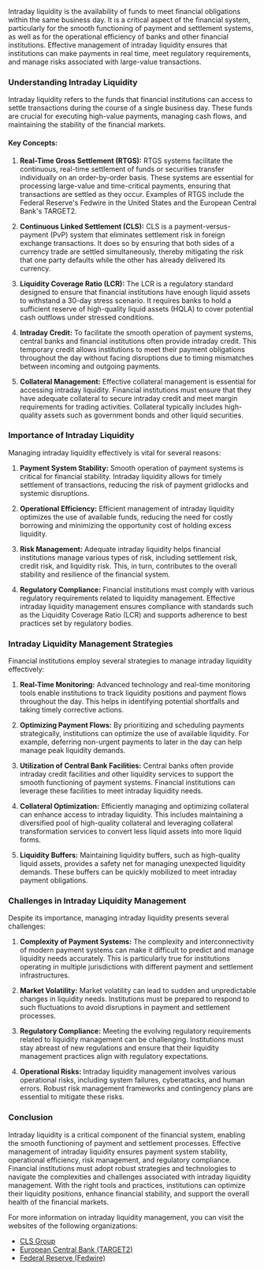 Intraday liquidity is the availability of funds to meet financial obligations within the same business day. It is a critical aspect of the financial system, particularly for the smooth functioning of payment and settlement systems, as well as for the operational efficiency of banks and other financial institutions. Effective management of intraday liquidity ensures that institutions can make payments in real time, meet regulatory requirements, and manage risks associated with large-value transactions.

### Understanding Intraday Liquidity

Intraday liquidity refers to the funds that financial institutions can access to settle transactions during the course of a single business day. These funds are crucial for executing high-value payments, managing cash flows, and maintaining the stability of the financial markets. 

#### Key Concepts:

1. **Real-Time Gross Settlement (RTGS):**
   RTGS systems facilitate the continuous, real-time settlement of funds or securities transfer individually on an order-by-order basis. These systems are essential for processing large-value and time-critical payments, ensuring that transactions are settled as they occur. Examples of RTGS include the Federal Reserve's Fedwire in the United States and the European Central Bank's TARGET2.

2. **Continuous Linked Settlement (CLS):**
   CLS is a payment-versus-payment (PvP) system that eliminates settlement risk in foreign exchange transactions. It does so by ensuring that both sides of a currency trade are settled simultaneously, thereby mitigating the risk that one party defaults while the other has already delivered its currency.

3. **Liquidity Coverage Ratio (LCR):**
   The LCR is a regulatory standard designed to ensure that financial institutions have enough liquid assets to withstand a 30-day stress scenario. It requires banks to hold a sufficient reserve of high-quality liquid assets (HQLA) to cover potential cash outflows under stressed conditions.

4. **Intraday Credit:**
   To facilitate the smooth operation of payment systems, central banks and financial institutions often provide intraday credit. This temporary credit allows institutions to meet their payment obligations throughout the day without facing disruptions due to timing mismatches between incoming and outgoing payments.

5. **Collateral Management:**
   Effective collateral management is essential for accessing intraday liquidity. Financial institutions must ensure that they have adequate collateral to secure intraday credit and meet margin requirements for trading activities. Collateral typically includes high-quality assets such as government bonds and other liquid securities.

### Importance of Intraday Liquidity

Managing intraday liquidity effectively is vital for several reasons:

1. **Payment System Stability:**
   Smooth operation of payment systems is critical for financial stability. Intraday liquidity allows for timely settlement of transactions, reducing the risk of payment gridlocks and systemic disruptions.

2. **Operational Efficiency:**
   Efficient management of intraday liquidity optimizes the use of available funds, reducing the need for costly borrowing and minimizing the opportunity cost of holding excess liquidity.

3. **Risk Management:**
   Adequate intraday liquidity helps financial institutions manage various types of risk, including settlement risk, credit risk, and liquidity risk. This, in turn, contributes to the overall stability and resilience of the financial system.

4. **Regulatory Compliance:**
   Financial institutions must comply with various regulatory requirements related to liquidity management. Effective intraday liquidity management ensures compliance with standards such as the Liquidity Coverage Ratio (LCR) and supports adherence to best practices set by regulatory bodies.

### Intraday Liquidity Management Strategies

Financial institutions employ several strategies to manage intraday liquidity effectively:

1. **Real-Time Monitoring:**
   Advanced technology and real-time monitoring tools enable institutions to track liquidity positions and payment flows throughout the day. This helps in identifying potential shortfalls and taking timely corrective actions.

2. **Optimizing Payment Flows:**
   By prioritizing and scheduling payments strategically, institutions can optimize the use of available liquidity. For example, deferring non-urgent payments to later in the day can help manage peak liquidity demands.

3. **Utilization of Central Bank Facilities:**
   Central banks often provide intraday credit facilities and other liquidity services to support the smooth functioning of payment systems. Financial institutions can leverage these facilities to meet intraday liquidity needs.

4. **Collateral Optimization:**
   Efficiently managing and optimizing collateral can enhance access to intraday liquidity. This includes maintaining a diversified pool of high-quality collateral and leveraging collateral transformation services to convert less liquid assets into more liquid forms.

5. **Liquidity Buffers:**
   Maintaining liquidity buffers, such as high-quality liquid assets, provides a safety net for managing unexpected liquidity demands. These buffers can be quickly mobilized to meet intraday payment obligations.

### Challenges in Intraday Liquidity Management

Despite its importance, managing intraday liquidity presents several challenges:

1. **Complexity of Payment Systems:**
   The complexity and interconnectivity of modern payment systems can make it difficult to predict and manage liquidity needs accurately. This is particularly true for institutions operating in multiple jurisdictions with different payment and settlement infrastructures.

2. **Market Volatility:**
   Market volatility can lead to sudden and unpredictable changes in liquidity needs. Institutions must be prepared to respond to such fluctuations to avoid disruptions in payment and settlement processes.

3. **Regulatory Compliance:**
   Meeting the evolving regulatory requirements related to liquidity management can be challenging. Institutions must stay abreast of new regulations and ensure that their liquidity management practices align with regulatory expectations.

4. **Operational Risks:**
   Intraday liquidity management involves various operational risks, including system failures, cyberattacks, and human errors. Robust risk management frameworks and contingency plans are essential to mitigate these risks.

### Conclusion

Intraday liquidity is a critical component of the financial system, enabling the smooth functioning of payment and settlement processes. Effective management of intraday liquidity ensures payment system stability, operational efficiency, risk management, and regulatory compliance. Financial institutions must adopt robust strategies and technologies to navigate the complexities and challenges associated with intraday liquidity management. With the right tools and practices, institutions can optimize their liquidity positions, enhance financial stability, and support the overall health of the financial markets.

For more information on intraday liquidity management, you can visit the websites of the following organizations:

- [CLS Group](https://www.cls-group.com/)
- [European Central Bank (TARGET2)](https://www.ecb.europa.eu/paym/target/target2/html/index.en.html)
- [Federal Reserve (Fedwire)](https://www.frbservices.org/financial-services/wires/index.html)
